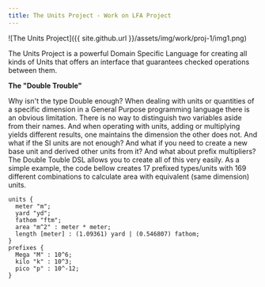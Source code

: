 ```yaml
---
title: The Units Project - Work on LFA Project
---
```


![The Units Project]({{ site.github.url }}/assets/img/work/proj-1/img1.png)

The Units Project is a powerful Domain Specific Language for creating all kinds 
of Units that offers an interface that guarantees checked operations between them.

**The "Double Trouble"**

Why isn't the type Double enough? When dealing with units or quantities of a 
specific dimension in a General Purpose programming language there is an obvious 
limitation. There is no way to distinguish two variables aside from their names. 
And when operating with units, adding or multiplying yields different results, 
one maintains the dimension the other does not. And what if the SI units are not 
enough? And what if you need to create a new base unit and derived other units 
from it? And what about prefix multipliers? The Double Touble DSL allows you to 
create all of this very easily. As a simple example, the code bellow creates 17 
prefixed types/units with 169 different combinations to calculate area with 
equivalent (same dimension) units.

```
units {
  meter "m";
  yard "yd";
  fathom "ftm";
  area "m^2" : meter * meter;
  length [meter] : (1.09361) yard | (0.546807) fathom;
}
prefixes {
  Mega "M" : 10^6;
  kilo "k" : 10^3;
  pico "p" : 10^-12;
}
```
